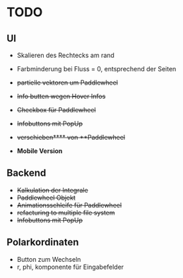 # TODO

## UI

- Skalieren des Rechtecks am rand
- Farbminderung bei Fluss = 0, entsprechend der Seiten 
- ~~partielle vektoren um Paddlewheel~~
- ~~Info butten wegen Hover Infos~~
- ~~Checkbox für Paddlewheel~~
- ~~Infobuttons mit PopUp~~
- ~~verschieben**** von **Paddlewheel~~

- **Mobile Version**

## Backend
- ~~Kalkulation der Integrale~~
- ~~Paddlewheel Objekt~~
- ~~Animationsschleife für Paddlewheel~~
- ~~refacturing to multiple file system~~
- ~~Infobuttons mit PopUp~~

## Polarkordinaten
- Button zum Wechseln 
- r, phi, komponente für Eingabefelder



